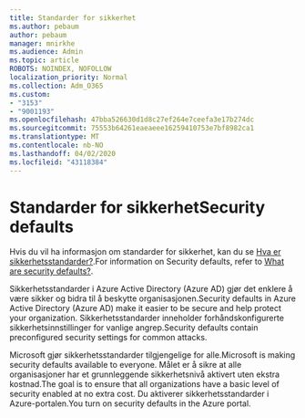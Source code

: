```yaml
---
title: Standarder for sikkerhet
ms.author: pebaum
author: pebaum
manager: mnirkhe
ms.audience: Admin
ms.topic: article
ROBOTS: NOINDEX, NOFOLLOW
localization_priority: Normal
ms.collection: Adm_O365
ms.custom:
- "3153"
- "9001193"
ms.openlocfilehash: 47bba526630d1d8c27ef264e7ceefa3e17b274dc
ms.sourcegitcommit: 75553b64261eaeaeee16259410753e7bf8982ca1
ms.translationtype: MT
ms.contentlocale: nb-NO
ms.lasthandoff: 04/02/2020
ms.locfileid: "43118384"
---
```

# <a name="security-defaults"></a><span data-ttu-id="df290-102">Standarder for sikkerhet</span><span class="sxs-lookup"><span data-stu-id="df290-102">Security defaults</span></span>

<span data-ttu-id="df290-103">Hvis du vil ha informasjon om standarder for sikkerhet, kan du se [Hva er sikkerhetsstandarder?](https://docs.microsoft.com/azure/active-directory/conditional-access/concept-conditional-access-security-defaults).</span><span class="sxs-lookup"><span data-stu-id="df290-103">For information on Security defaults, refer to [What are security defaults?](https://docs.microsoft.com/azure/active-directory/conditional-access/concept-conditional-access-security-defaults).</span></span>

<span data-ttu-id="df290-104">Sikkerhetsstandarder i Azure Active Directory (Azure AD) gjør det enklere å være sikker og bidra til å beskytte organisasjonen.</span><span class="sxs-lookup"><span data-stu-id="df290-104">Security defaults in Azure Active Directory (Azure AD) make it easier to be secure and help protect your organization.</span></span> <span data-ttu-id="df290-105">Sikkerhetsstandarder inneholder forhåndskonfigurerte sikkerhetsinnstillinger for vanlige angrep.</span><span class="sxs-lookup"><span data-stu-id="df290-105">Security defaults contain preconfigured security settings for common attacks.</span></span>

<span data-ttu-id="df290-106">Microsoft gjør sikkerhetsstandarder tilgjengelige for alle.</span><span class="sxs-lookup"><span data-stu-id="df290-106">Microsoft is making security defaults available to everyone.</span></span> <span data-ttu-id="df290-107">Målet er å sikre at alle organisasjoner har et grunnleggende sikkerhetsnivå aktivert uten ekstra kostnad.</span><span class="sxs-lookup"><span data-stu-id="df290-107">The goal is to ensure that all organizations have a basic level of security enabled at no extra cost.</span></span> <span data-ttu-id="df290-108">Du aktiverer sikkerhetsstandarder i Azure-portalen.</span><span class="sxs-lookup"><span data-stu-id="df290-108">You turn on security defaults in the Azure portal.</span></span>
